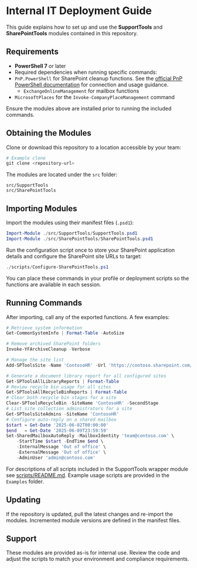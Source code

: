 # Internal IT Deployment Guide

This guide explains how to set up and use the **SupportTools** and **SharePointTools** modules contained in this repository.

## Requirements

* **PowerShell 7** or later
* Required dependencies when running specific commands:
* `PnP.PowerShell` for SharePoint cleanup functions. See the [official PnP PowerShell documentation](https://pnp.github.io/powershell/index.html) for connection and usage guidance.
  * `ExchangeOnlineManagement` for mailbox functions
* `MicrosoftPlaces` for the `Invoke-CompanyPlaceManagement` command

Ensure the modules above are installed prior to running the included commands.

## Obtaining the Modules

Clone or download this repository to a location accessible by your team:

```powershell
# Example clone
git clone <repository-url>
```

The modules are located under the `src` folder:

```
src/SupportTools
src/SharePointTools
```

## Importing Modules

Import the modules using their manifest files (`.psd1`):

```powershell
Import-Module ./src/SupportTools/SupportTools.psd1
Import-Module ./src/SharePointTools/SharePointTools.psd1
```

Run the configuration script once to store your SharePoint application details and configure the SharePoint site URLs to target:

```powershell
./scripts/Configure-SharePointTools.ps1
```

You can place these commands in your profile or deployment scripts so the functions are available in each session.

## Running Commands

After importing, call any of the exported functions. A few examples:

```powershell
# Retrieve system information
Get-CommonSystemInfo | Format-Table -AutoSize

# Remove archived SharePoint folders
Invoke-YFArchiveCleanup -Verbose

# Manage the site list
Add-SPToolsSite -Name 'ContosoHR' -Url 'https://contoso.sharepoint.com/sites/HR'

# Generate a document library report for all configured sites
Get-SPToolsAllLibraryReports | Format-Table
# Review recycle bin usage for all sites
Get-SPToolsAllRecycleBinReports | Format-Table
# Clear both recycle bin stages for a site
Clear-SPToolsRecycleBin -SiteName 'ContosoHR' -SecondStage
# List site collection administrators for a site
Get-SPToolsSiteAdmins -SiteName 'ContosoHR'
# Configure auto-reply on a shared mailbox
$start = Get-Date '2025-06-02T00:00:00'
$end   = Get-Date '2025-06-09T23:59:59'
Set-SharedMailboxAutoReply -MailboxIdentity 'team@contoso.com' \
    -StartTime $start -EndTime $end \
    -InternalMessage 'Out of office' \ 
    -ExternalMessage 'Out of office' \ 
    -AdminUser 'admin@contoso.com'
```

For descriptions of all scripts included in the SupportTools wrapper module see [scripts/README.md](../scripts/README.md). Example usage scripts are provided in the `Examples` folder.

## Updating

If the repository is updated, pull the latest changes and re-import the modules. Incremented module versions are defined in the manifest files.

## Support

These modules are provided as-is for internal use. Review the code and adjust the scripts to match your environment and compliance requirements.

